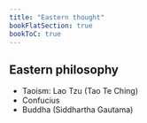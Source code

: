 ```yaml
---
title: "Eastern thought"
bookFlatSection: true
bookToC: true
---
```


## Eastern philosophy

- Taoism: Lao Tzu (Tao Te Ching) 
- Confucius
- Buddha (Siddhartha Gautama)